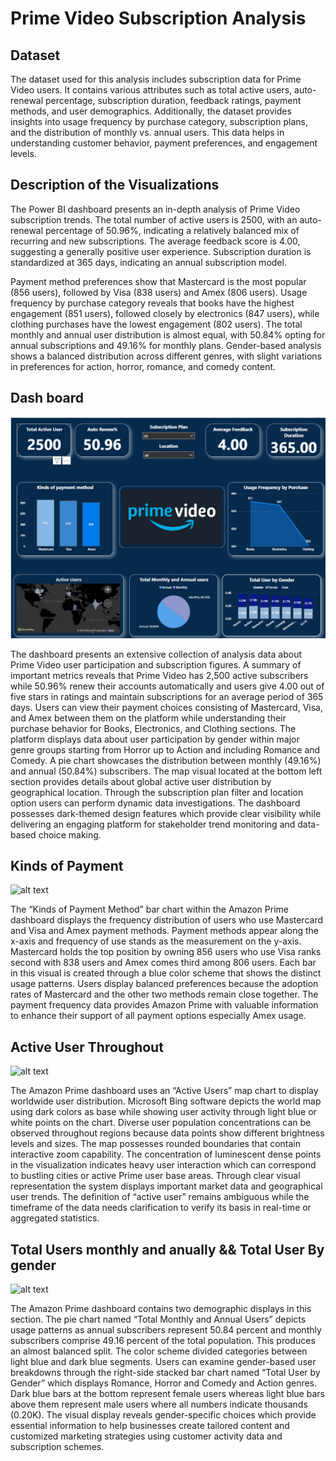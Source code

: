 # Prime Video Subscription Analysis

## Dataset

The dataset used for this analysis includes subscription data for Prime Video users. It contains various attributes such as total active users, auto-renewal percentage, subscription duration, feedback ratings, payment methods, and user demographics. Additionally, the dataset provides insights into usage frequency by purchase category, subscription plans, and the distribution of monthly vs. annual users. This data helps in understanding customer behavior, payment preferences, and engagement levels.

## Description of the Visualizations

The Power BI dashboard presents an in-depth analysis of Prime Video subscription trends. The total number of active users is 2500, with an auto-renewal percentage of 50.96%, indicating a relatively balanced mix of recurring and new subscriptions. The average feedback score is 4.00, suggesting a generally positive user experience. Subscription duration is standardized at 365 days, indicating an annual subscription model.

Payment method preferences show that Mastercard is the most popular (856 users), followed by Visa (838 users) and Amex (806 users). Usage frequency by purchase category reveals that books have the highest engagement (851 users), followed closely by electronics (847 users), while clothing purchases have the lowest engagement (802 users). The total monthly and annual user distribution is almost equal, with 50.84% opting for annual subscriptions and 49.16% for monthly plans. Gender-based analysis shows a balanced distribution across different genres, with slight variations in preferences for action, horror, romance, and comedy content.


## Dash board
![alt text](<Screenshot 2025-04-09 201613.png>)


The dashboard presents an extensive collection of analysis data about Prime Video user participation and subscription figures. A summary of important metrics reveals that Prime Video has 2,500 active subscribers while 50.96% renew their accounts automatically and users give 4.00 out of five stars in ratings and maintain subscriptions for an average period of 365 days. Users can view their payment choices consisting of Mastercard, Visa, and Amex between them on the platform while understanding their purchase behavior for Books, Electronics, and Clothing sections. The platform displays data about user participation by gender within major genre groups starting from Horror up to Action and including Romance and Comedy. A pie chart showcases the distribution between monthly (49.16%) and annual (50.84%) subscribers. The map visual located at the bottom left section provides details about global active user distribution by geographical location. Through the subscription plan filter and location option users can perform dynamic data investigations. The dashboard possesses dark-themed design features which provide clear visibility while delivering an engaging platform for stakeholder trend monitoring and data-based choice making.
## Kinds of Payment
![alt text](image.png)


The “Kinds of Payment Method” bar chart within the Amazon Prime dashboard displays the frequency distribution of users who use Mastercard and Visa and Amex payment methods. Payment methods appear along the x-axis and frequency of use stands as the measurement on the y-axis. Mastercard holds the top position by owning 856 users who use Visa ranks second with 838 users and Amex comes third among 806 users. Each bar in this visual is created through a blue color scheme that shows the distinct usage patterns. Users display balanced preferences because the adoption rates of Mastercard and the other two methods remain close together. The payment frequency data provides Amazon Prime with valuable information to enhance their support of all payment options especially Amex usage.


## Active User Throughout
![alt text](image-2.png)

The Amazon Prime dashboard uses an “Active Users” map chart to display worldwide user distribution. Microsoft Bing software depicts the world map using dark colors as base while showing user activity through light blue or white points on the chart. Diverse user population concentrations can be observed throughout regions because data points show different brightness levels and sizes. The map possesses rounded boundaries that contain interactive zoom capability. The concentration of luminescent dense points in the visualization indicates heavy user interaction which can correspond to bustling cities or active Prime user base areas. Through clear visual representation the system displays important market data and geographical user trends. The definition of “active user” remains ambiguous while the timeframe of the data needs clarification to verify its basis in real-time or aggregated statistics.

## Total Users monthly and anually && Total User By gender

![alt text](image-3.png)

The Amazon Prime dashboard contains two demographic displays in this section. The pie chart named “Total Monthly and Annual Users” depicts usage patterns as annual subscribers represent 50.84 percent and monthly subscribers comprise 49.16 percent of the total population. This produces an almost balanced split. The color scheme divided categories between light blue and dark blue segments. Users can examine gender-based user breakdowns through the right-side stacked bar chart named “Total User by Gender” which displays Romance, Horror and Comedy and Action genres. Dark blue bars at the bottom represent female users whereas light blue bars above them represent male users where all numbers indicate thousands (0.20K). The visual display reveals gender-specific choices which provide essential information to help businesses create tailored content and customized marketing strategies using customer activity data and subscription schemes.
